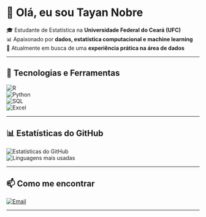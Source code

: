 # 👋 Olá, eu sou Tayan Nobre  

🎓 Estudante de Estatística na **Universidade Federal do Ceará (UFC)**  
📊 Apaixonado por **dados, estatística computacional e machine learning**  
🚀 Atualmente em busca de uma **experiência prática na área de dados**  

---

## 🔧 Tecnologias e Ferramentas  

![R](https://img.shields.io/badge/R-276DC3?style=for-the-badge&logo=r&logoColor=white)  
![Python](https://img.shields.io/badge/Python-3776AB?style=for-the-badge&logo=python&logoColor=white)  
![SQL](https://img.shields.io/badge/SQL-336791?style=for-the-badge&logo=postgresql&logoColor=white)  
![Excel](https://img.shields.io/badge/Excel-217346?style=for-the-badge&logo=microsoft-excel&logoColor=white)   

---

## 📊 Estatísticas do GitHub  

![Estatísticas do GitHub](https://github-readme-stats.vercel.app/api?username=tayannobre&show_icons=true&theme=radical)  
![Linguagens mais usadas](https://github-readme-stats.vercel.app/api/top-langs/?username=tayannobre&layout=compact&theme=radical)  

---

## 📫 Como me encontrar  

[![Email](https://img.shields.io/badge/Email-D14836?style=for-the-badge&logo=gmail&logoColor=white)](tayannobre2015@gmail.com)  

---
